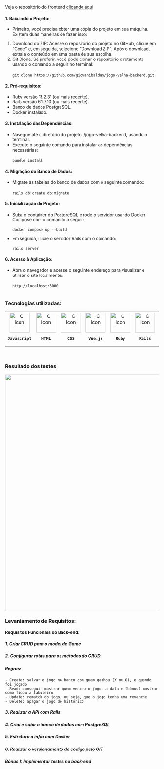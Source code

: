 Veja o repositório do frontend [clicando aqui](https://github.com/giovanibaldan/jogo-velha-frontend)

#### 1. Baixando o Projeto:

* Primeiro, você precisa obter uma cópia do projeto em sua máquina. Existem duas maneiras de fazer isso:

1. Download do ZIP: Acesse o repositório do projeto no GitHub, clique em "Code" e, em seguida, selecione "Download ZIP". Após o download, extraia o conteúdo em uma pasta de sua escolha.
2. Git Clone: Se preferir, você pode clonar o repositório diretamente usando o comando a seguir no terminal: </br> </br>
``` git clone https://github.com/giovanibaldan/jogo-velha-backend.git ```

#### 2. Pré-requisitos:

- Ruby versão '3.2.3' (ou mais recente).
- Rails versão 6.1.7.10 (ou mais recente).
- Banco de dados PostgreSQL.
- Docker instalado.

#### 3. Instalação das Dependências:

* Navegue até o diretório do projeto, /jogo-velha-backend, usando o terminal.
* Execute o seguinte comando para instalar as dependências necessárias: </br> </br>
`bundle install`

#### 4. Migração do Banco de Dados:

- Migrate as tabelas do banco de dados com o seguinte comando:: </br> </br>
`rails db:create db:migrate`

#### 5. Inicialização do Projeto:

- Suba o container do PostgreSQL e rode o servidor usando Docker Compose com o comando a seguir: </br> </br>
`docker compose up --build`

- Em seguida, inicie o servidor Rails com o comando: </br> </br>
`rails server`

#### 6. Acesso à Aplicação:

- Abra o navegador e acesse o seguinte endereço para visualizar e utilizar o site localmente:: </br> </br>
```http://localhost:3000``` </br> </br>

<h3 align="left">
    Tecnologias utilizadas:
  </h3>
   <table >
       <td align="center">
            <img src="https://skillicons.dev/icons?i=js" width="65px" alt="C icon" /><br>
            <pre><b>Javascript</b></pre>
        </td>
       <td align="center">
            <img src="https://skillicons.dev/icons?i=html" width="65px" alt="C icon" /><br>
            <pre><b>HTML</b></pre>
        </td>
       <td align="center">
            <img src="https://skillicons.dev/icons?i=css" width="65px" alt="C icon" /><br>
            <pre><b>CSS</b></pre>
        </td>
       <td align="center">
            <img src="https://skillicons.dev/icons?i=vue" width="65px" alt="C icon" /><br>
            <pre><b>Vue.js</b></pre>
        </td>
       <td align="center">
            <img src="https://skillicons.dev/icons?i=ruby" width="65px" alt="C icon" /><br>
            <pre><b>Ruby</b></pre>
        </td>
       <td align="center">
            <img src="https://skillicons.dev/icons?i=rails" width="65px" alt="C icon" /><br>
            <pre><b>Rails</b></pre>
        </td>
       <td align="center">
            <img src="https://skillicons.dev/icons?i=git" width="65px" alt="C icon" /><br>
            <pre><b>Git</b></pre>
        </td>
       <td align="center">
            <img src="https://skillicons.dev/icons?i=docker" width="65px" alt="C icon" /><br>
            <pre><b>Docker</b></pre>
        </td>
       <td align="center">
            <img src="https://skillicons.dev/icons?i=postgresql" width="65px" alt="C icon" /><br>
            <pre><b>PostgreSQL</b></pre>
        </td>
       <td align="center">
            <img src="https://skillicons.dev/icons?i=yarn" width="65px" alt="C icon" /><br>
            <pre><b>Yarn</b></pre>
        </td>
       <td align="center">
            <img src="https://skillicons.dev/icons?i=vite" width="65px" alt="C icon" /><br>
            <pre><b>Vite</b></pre>
        </td>
       <td align="center">
            <img src="https://skillicons.dev/icons?i=markdown" width="65px" alt="C icon" /><br>
            <pre><b>Markdown</b></pre>
        </td>
  </table>
</br>

### Resultado dos testes
<img width="776px" src="https://github.com/user-attachments/assets/5269369f-ab1b-47ba-b721-5ed55feb16cb"/>
<br>

<h3 align="left"> Levantamento de Requisitos: </h3>
<h4 align="left"> Requisitos Funcionais do Back-end: </h4>

##### 1. Criar CRUD para o model de Game
##### 2. Configurar rotas para os métodos do CRUD
##### Regras:
    - Create: salvar o jogo no banco com quem ganhou (X ou O), e quando foi jogado
    - Read: conseguir mostrar quem venceu o jogo, a data e (bônus) mostrar como ficou a tabuleiro
    - Update: rematch do jogo, ou seja, que o jogo tenha uma revanche
    - Delete: apagar o jogo do histórico
##### 3. Realizar a API com Rails
##### 4. Criar e subir o banco de dados com PostgreSQL
##### 5. Estrutura a infra com Docker
##### 6. Realizar o versionamento de código pelo GIT
##### Bônus 1: Implementar testes no back-end
